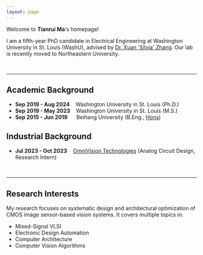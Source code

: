 ```yaml
---
layout: page
---
```


Welcome to **Tianrui Ma**'s homepage!

I am a fifth-year PhD candidate in Electrical Engineering at Washington University in St. Louis (WashU), advised by [Dr. Xuan 'Silvia' Zhang](https://coe.northeastern.edu/people/zhang-xuan/). Our lab is recently moved to Northeastern University.

<br>

---

## Academic Background

- **Sep 2019 - Aug 2024**&nbsp;&nbsp;&nbsp;   Washington University in St. Louis (Ph.D.)
- **Sep 2019 - May 2023**&nbsp;&nbsp;&nbsp;   Washington University in St. Louis (M.S.)
- **Sep 2015 - Jun 2019**&nbsp;&nbsp;&nbsp;&nbsp;&nbsp;   Beihang University (B.Eng., [Hons](https://hc.buaa.edu.cn/xygk/gdlgxy.htm))

## Industrial Background

- **Jul 2023 - Oct 2023**&nbsp;&nbsp;&nbsp; [OmniVision Technologies](https://www.ovt.com/) (Analog Circuit Design, Research Intern)

<br>

---

## Research Interests

My research focuses on systematic design and architectural optimization of CMOS image sensor-based vision systems. It covers multiple topics in:

- Mixed-Signal VLSI
- Electronic Design Automation
- Computer Architecture
- Computer Vision Algorithms



<br>




